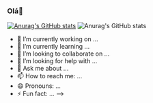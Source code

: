 ### Olá👋

[![Anurag's GitHub stats](https://github-readme-stats.vercel.app/api?username=MatheusJoelho)](https://github.com/anuraghazra/github-readme-stats)
![Anurag's GitHub stats](https://github-readme-stats.vercel.app/api?username=MatheusJoelho&show_icons=true&theme=radical)

- 🔭 I’m currently working on ...
- 🌱 I’m currently learning ...
- 👯 I’m looking to collaborate on ...
- 🤔 I’m looking for help with ...
- 💬 Ask me about ...
- 📫 How to reach me: ...
- 😄 Pronouns: ...
- ⚡ Fun fact: ...
-->
